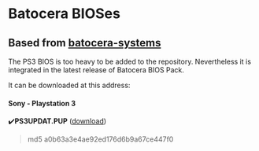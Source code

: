 # Batocera BIOSes

## Based from [batocera-systems](https://github.com/batocera-linux/batocera.linux/commits/master/package/batocera/core/batocera-scripts/scripts/batocera-systems)

The PS3 BIOS is too heavy to be added to the repository. Nevertheless it is integrated in the latest release of Batocera BIOS Pack.

It can be downloaded at this address:

#### Sony - Playstation 3

✔️**PS3UPDAT.PUP** ([download](https://archive.midnightchannel.net/SonyPS/Firmware/download/a0b63a3e4ae92ed176d6b9a67ce447f0/CEX_CRC%5B9D98AF0B%5D_FW%5Bv4.88%5D_PS3UPDAT.PUP))

> md5 a0b63a3e4ae92ed176d6b9a67ce447f0
